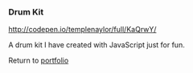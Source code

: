 ### Drum Kit

http://codepen.io/templenaylor/full/KaQrwY/

A drum kit I have created with JavaScript just for fun.

Return to [portfolio](../../../../)
